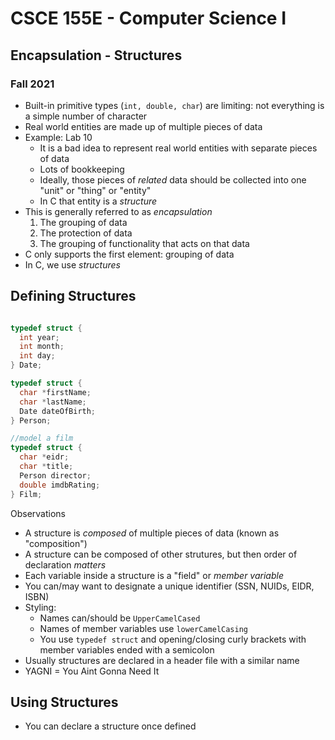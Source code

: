 
# CSCE 155E - Computer Science I
## Encapsulation - Structures
### Fall 2021

* Built-in primitive types (`int, double, char`) are limiting: not everything is a simple number of character
* Real world entities are made up of multiple pieces of data
* Example: Lab 10
  * It is a bad idea to represent real world entities with separate pieces of data
  * Lots of bookkeeping
  * Ideally, those pieces of *related* data should be collected into one "unit" or "thing" or "entity"
  * In C that entity is a *structure*
* This is generally referred to as *encapsulation*
  1. The grouping of data
  2. The protection of data
  3. The grouping of functionality that acts on that data
* C only supports the first element: grouping of data
* In C, we use *structures*

## Defining Structures

```c

typedef struct {
  int year;
  int month;
  int day;
} Date;

typedef struct {
  char *firstName;
  char *lastName;
  Date dateOfBirth;
} Person;

//model a film
typedef struct {
  char *eidr;
  char *title;
  Person director;
  double imdbRating;
} Film;

```

Observations
* A structure is *composed* of multiple pieces of data (known as "composition")
* A structure can be composed of other strutures, but then order of declaration *matters*
* Each variable inside a structure is a "field" or *member variable*
* You can/may want to designate a unique identifier (SSN, NUIDs, EIDR, ISBN)
* Styling:
  * Names can/should be `UpperCamelCased`
  * Names of member variables use `lowerCamelCasing`
  * You use `typedef struct` and opening/closing curly brackets with member variables ended with a semicolon
* Usually structures are declared in a header file with a similar name
* YAGNI = You Aint Gonna Need It

## Using Structures

* You can declare a structure once defined 



```text







```

